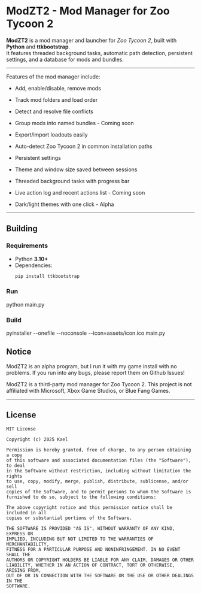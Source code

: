 # ModZT2 - Mod Manager for Zoo Tycoon 2

**ModZT2** is a mod manager and launcher for *Zoo Tycoon 2*, built with **Python** and **ttkbootstrap**.  
It features threaded background tasks, automatic path detection, persistent settings, and a database for mods and bundles.

---

Features of the mod manager include:
  - Add, enable/disable, remove mods
  - Track mod folders and load order
  - Detect and resolve file conflicts

  - Group mods into named bundles - Coming soon
  - Export/import loadouts easily

  - Auto-detect Zoo Tycoon 2 in common installation paths
  - Persistent settings
  - Theme and window size saved between sessions

  - Threaded background tasks with progress bar
  - Live action log and recent actions list - Coming soon
  - Dark/light themes with one click - Alpha

---

## Building

### Requirements
- Python **3.10+**
- Dependencies:
  ```bash
  pip install ttkbootstrap

### Run
python main.py

### Build
pyinstaller --onefile --noconsole --icon=assets/icon.ico main.py

## Notice
ModZT2 is an alpha program, but I run it with my game install with no problems. If you run into any bugs, please report them on Github Issues!

ModZT2 is a third-party mod manager for Zoo Tycoon 2. This project is not affiliated with Microsoft, Xbox Game Studios, or Blue Fang Games.

---

## License

```text
MIT License

Copyright (c) 2025 Kael

Permission is hereby granted, free of charge, to any person obtaining a copy
of this software and associated documentation files (the "Software"), to deal
in the Software without restriction, including without limitation the rights
to use, copy, modify, merge, publish, distribute, sublicense, and/or sell
copies of the Software, and to permit persons to whom the Software is
furnished to do so, subject to the following conditions:

The above copyright notice and this permission notice shall be included in all
copies or substantial portions of the Software.

THE SOFTWARE IS PROVIDED "AS IS", WITHOUT WARRANTY OF ANY KIND, EXPRESS OR
IMPLIED, INCLUDING BUT NOT LIMITED TO THE WARRANTIES OF MERCHANTABILITY,
FITNESS FOR A PARTICULAR PURPOSE AND NONINFRINGEMENT. IN NO EVENT SHALL THE
AUTHORS OR COPYRIGHT HOLDERS BE LIABLE FOR ANY CLAIM, DAMAGES OR OTHER
LIABILITY, WHETHER IN AN ACTION OF CONTRACT, TORT OR OTHERWISE, ARISING FROM,
OUT OF OR IN CONNECTION WITH THE SOFTWARE OR THE USE OR OTHER DEALINGS IN THE
SOFTWARE.

